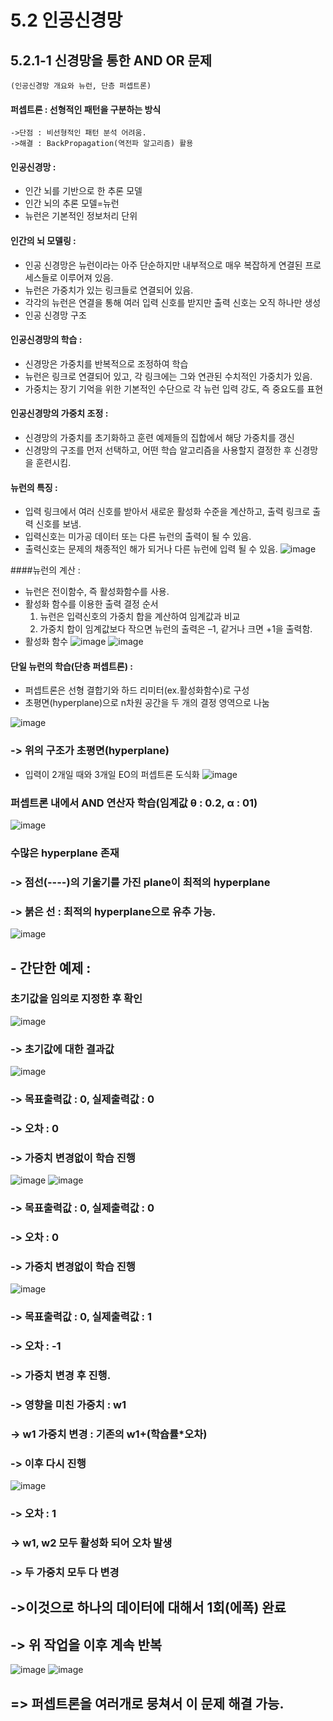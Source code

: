 # 5.2 인공신경망

## 5.2.1-1 신경망을 통한 AND OR 문제
	(인공신경망 개요와 뉴런, 단층 퍼셉트론)

#### 퍼셉트론 : 선형적인 패턴을 구분하는 방식
	->단점 : 비선형적인 패턴 분석 어려움.
	->해결 : BackPropagation(역전파 알고리즘) 활용

#### 인공신경망 :
- 인간 뇌를 기반으로 한 추론 모델
- 인간 뇌의 추론 모델=뉴런
- 뉴런은 기본적인 정보처리 단위

#### 인간의 뇌 모델링 :
- 인공 신경망은 뉴런이라는 아주 단순하지만 내부적으로 매우 복잡하게 연결된 프로세스들로 이루어져 있음.
- 뉴런은 가중치가 있는 링크들로 연결되어 있음.
- 각각의 뉴런은 연결을 통해 여러 입력 신호를 받지만 출력 신호는 오직 하나만 생성
- 인공 신경망 구조

#### 인공신경망의 학습 :
- 신경망은 가중치를 반복적으로 조정하여 학습
- 뉴런은 링크로 연결되어 있고, 각 링크에는 그와 연관된 수치적인 가중치가 있음.
- 가중치는 장기 기억을 위한 기본적인 수단으로 각 뉴런 입력 강도, 즉 중요도를 표현

#### 인공신경망의 가중치 조정 :
- 신경망의 가중치를 초기화하고 훈련 예제들의 집합에서 해당 가중치를 갱신
- 신경망의 구조를 먼저 선택하고, 어떤 학습 알고리즘을 사용할지 결정한 후 신경망을 훈련시킴.

#### 뉴런의 특징 :
- 입력 링크에서 여러 신호를 받아서 새로운 활성화 수준을 계산하고, 출력 링크로 출력 신호를 보냄.
- 입력신호는 미가공 데이터 또는 다른 뉴런의 출력이 될 수 있음.
- 출력신호는 문제의 채종적인 해가 되거나 다른 뉴런에 입력 될 수 있음.
![image](https://user-images.githubusercontent.com/51112316/60862766-9d846780-a259-11e9-9718-ddf9647f5eff.png)

####뉴런의 계산 :
- 뉴런은 전이함수, 즉 활성화함수를 사용.
- 활성화 함수를 이용한 출력 결정 순서
	1) 뉴런은 입력신호의 가중치 합을 계산하여 임계값과 비교
	2) 가중치 합이 임계값보다 작으면 뉴런의 출력은 –1, 같거나 크면 +1을 출력함.
- 활성화 함수
![image](https://user-images.githubusercontent.com/51112316/60862799-b7be4580-a259-11e9-8597-053987d1dfcc.png)
![image](https://user-images.githubusercontent.com/51112316/60862807-c0168080-a259-11e9-8f14-4b3c276f1c92.png)

#### 단일 뉴런의 학습(단층 퍼셉트론) :
- 퍼셉트론은 선형 결합기와 하드 리미터(ex.활성화함수)로 구성
- 초평면(hyperplane)으로 n차원 공간을 두 개의 결정 영역으로 나눔

![image](https://user-images.githubusercontent.com/51112316/60862835-d91f3180-a259-11e9-996b-b36c1e83655a.png)
### -> 위의 구조가 초평면(hyperplane)


- 입력이 2개일 때와 3개일 EO의 퍼셉트론 도식화
![image](https://user-images.githubusercontent.com/51112316/60862878-ec320180-a259-11e9-88fa-1d9bd035b7dc.png)

### 퍼셉트론 내에서 AND 연산자 학습(임계값 θ : 0.2, α : 01)
![image](https://user-images.githubusercontent.com/51112316/60862896-fbb14a80-a259-11e9-8258-88d55d1621e8.png)
### 수많은 hyperplane 존재
### -> 점선(----)의 기울기를 가진 plane이 최적의 hyperplane
### -> 붉은 선 : 최적의 hyperplane으로 유추 가능.


![image](https://user-images.githubusercontent.com/51112316/60862936-197eaf80-a25a-11e9-8de6-6568248177a9.png)






## - 간단한 예제 : 

### 초기값을 임의로 지정한 후 확인

![image](https://user-images.githubusercontent.com/51112316/60862985-3b783200-a25a-11e9-86d8-34712ae5d464.png)
### -> 초기값에 대한 결과값
![image](https://user-images.githubusercontent.com/51112316/60863001-44690380-a25a-11e9-9be1-cf9aa3254789.png)
### -> 목표출력값 : 0, 실제출력값 : 0
### -> 오차 : 0
### -> 가중치 변경없이 학습 진행
![image](https://user-images.githubusercontent.com/51112316/60863014-5054c580-a25a-11e9-9199-766c259d9123.png)
![image](https://user-images.githubusercontent.com/51112316/60863019-521e8900-a25a-11e9-9ddf-9761433766a0.png)
### -> 목표출력값 : 0, 실제출력값 : 0
### -> 오차 : 0
### -> 가중치 변경없이 학습 진행
![image](https://user-images.githubusercontent.com/51112316/60863041-5fd40e80-a25a-11e9-88dd-123df34f275e.png)
### -> 목표출력값 : 0, 실제출력값 : 1
### -> 오차 : -1
### -> 가중치 변경 후 진행.
### -> 영향을 미친 가중치 : w1 
### -> w1 가중치 변경 : 기존의 w1+(학슙률*오차)
### -> 이후 다시 진행
![image](https://user-images.githubusercontent.com/51112316/60863071-737f7500-a25a-11e9-9837-fcc0cbcced52.png)
### -> 오차 : 1
### -> w1, w2 모두 활성화 되어 오차 발생
### -> 두 가중치 모두 다 변경


## ->이것으로 하나의 데이터에 대해서 1회(에폭) 완료
## -> 위 작업을 이후 계속 반복

![image](https://user-images.githubusercontent.com/51112316/60863099-85f9ae80-a25a-11e9-898a-3cc91e9244de.png)
![image](https://user-images.githubusercontent.com/51112316/60863103-8b56f900-a25a-11e9-9320-e8ccad66cdb5.png)

## => 퍼셉트론을 여러개로 뭉쳐서 이 문제 해결 가능.
